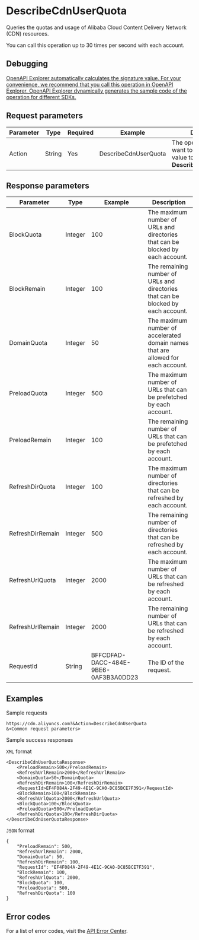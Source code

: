 # DescribeCdnUserQuota

Queries the quotas and usage of Alibaba Cloud Content Delivery Network \(CDN\) resources.

You can call this operation up to 30 times per second with each account.

## Debugging

[OpenAPI Explorer automatically calculates the signature value. For your convenience, we recommend that you call this operation in OpenAPI Explorer. OpenAPI Explorer dynamically generates the sample code of the operation for different SDKs.](https://api.aliyun.com/#product=Cdn&api=DescribeCdnUserQuota&type=RPC&version=2018-05-10)

## Request parameters

|Parameter|Type|Required|Example|Description|
|---------|----|--------|-------|-----------|
|Action|String|Yes|DescribeCdnUserQuota|The operation that you want to perform. Set the value to **DescribeCdnUserQuota**. |

## Response parameters

|Parameter|Type|Example|Description|
|---------|----|-------|-----------|
|BlockQuota|Integer|100|The maximum number of URLs and directories that can be blocked by each account. |
|BlockRemain|Integer|100|The remaining number of URLs and directories that can be blocked by each account. |
|DomainQuota|Integer|50|The maximum number of accelerated domain names that are allowed for each account. |
|PreloadQuota|Integer|500|The maximum number of URLs that can be prefetched by each account. |
|PreloadRemain|Integer|100|The remaining number of URLs that can be prefetched by each account. |
|RefreshDirQuota|Integer|100|The maximum number of directories that can be refreshed by each account. |
|RefreshDirRemain|Integer|500|The remaining number of directories that can be refreshed by each account. |
|RefreshUrlQuota|Integer|2000|The maximum number of URLs that can be refreshed by each account. |
|RefreshUrlRemain|Integer|2000|The remaining number of URLs that can be refreshed by each account. |
|RequestId|String|BFFCDFAD-DACC-484E-9BE6-0AF3B3A0DD23|The ID of the request. |

## Examples

Sample requests

```
https://cdn.aliyuncs.com?&Action=DescribeCdnUserQuota
&<Common request parameters>
```

Sample success responses

`XML` format

```
<DescribeCdnUserQuotaResponse>
    <PreloadRemain>500</PreloadRemain>
    <RefreshUrlRemain>2000</RefreshUrlRemain>
    <DomainQuota>50</DomainQuota>
    <RefreshDirRemain>100</RefreshDirRemain>
    <RequestId>EF4F084A-2F49-4E1C-9CA0-DC85BCE7F391</RequestId>
    <BlockRemain>100</BlockRemain>
    <RefreshUrlQuota>2000</RefreshUrlQuota>
    <BlockQuota>100</BlockQuota>
    <PreloadQuota>500</PreloadQuota>
    <RefreshDirQuota>100</RefreshDirQuota>
</DescribeCdnUserQuotaResponse>
```

`JSON` format

```
{
	"PreloadRemain": 500,
	"RefreshUrlRemain": 2000,
	"DomainQuota": 50,
	"RefreshDirRemain": 100,
	"RequestId": "EF4F084A-2F49-4E1C-9CA0-DC85BCE7F391",
	"BlockRemain": 100,
	"RefreshUrlQuota": 2000,
	"BlockQuota": 100,
	"PreloadQuota": 500,
	"RefreshDirQuota": 100
}
```

## Error codes

For a list of error codes, visit the [API Error Center](https://error-center.alibabacloud.com/status/product/Cdn).

